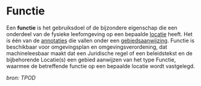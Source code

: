 # Functie

Een **functie** is het gebruiksdoel of de bijzondere eigenschap die een onderdeel van de fysieke leefomgeving op een bepaalde [locatie](#begrip-locatie) heeft. Het is één
van de [annotaties](#begrip-annotatie-annoteren) die vallen onder een [gebiedsaanwijzing](#begrip-gebiedsaanwijzing).
Functie is beschikbaar voor omgevingsplan en omgevingsverordening, dat machineleesbaar maakt dat een Juridische regel of een beleidstekst en 
de bijbehorende Locatie(s) een gebied aanwijzen van het type Functie, waarmee de betreffende functie op een bepaalde locatie wordt vastgelegd. 

*bron: TPOD*

